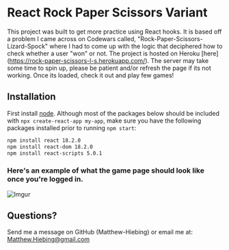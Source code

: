 # React Rock Paper Scissors Variant

This project was built to get more practice using React hooks.  It is based off a problem I came across on Codewars called, "Rock-Paper-Scissors-Lizard-Spock" where I had to come up with the logic that deciphered how to check whether a user "won" or not.  The project is hosted on Heroku [here] (https://rock-paper-scissors-l-s.herokuapp.com/).  The server may take some time to spin up, please be patient and/or refresh the page if its not working.  Once its loaded, check it out and play few games!

## Installation
First install [node](https://math-game-react-frontend.herokuapp.com/).  Although most of the packages below should be included with `npx create-react-app my-app`, make sure you have the following packages installed prior to running `npm start`:

```bash
npm install react 18.2.0
npm install react-dom 18.2.0
npm install react-scripts 5.0.1
```

### Here's an example of what the game page should look like once you're logged in.
![Imgur](https://i.imgur.com/SfzqAJt.jpg)

## Questions?
Send me a message on GitHub (Matthew-Hiebing) or email me at: Matthew.Hiebing@gmail.com
